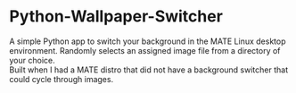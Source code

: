 # Python-Wallpaper-Switcher
A simple Python app to switch your background in the MATE Linux desktop environment.
Randomly selects an assigned image file from a directory of your choice.
<br>
Built when I had a MATE distro that did not have a background switcher that could cycle through images.
